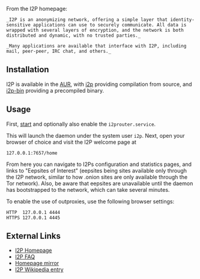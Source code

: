 From the I2P homepage:

	_I2P is an anonymizing network, offering a simple layer that identity-sensitive applications can use to securely communicate. All data is wrapped with several layers of encryption, and the network is both distributed and dynamic, with no trusted parties._

	_Many applications are available that interface with I2P, including mail, peer-peer, IRC chat, and others._

## Installation

I2P is available in the [AUR](/index.php/AUR "AUR"), with [i2p](https://aur.archlinux.org/packages/i2p/) providing compilation from source, and [i2p-bin](https://aur.archlinux.org/packages/i2p-bin/) providing a precompiled binary.

## Usage

First, [start](/index.php/Start "Start") and optionally also enable the `i2prouter.service`.

This will launch the daemon under the system user `i2p`. Next, open your browser of choice and visit the I2P welcome page at

```
127.0.0.1:7657/home

```

From here you can navigate to I2Ps configuration and statistics pages, and links to "Eepsites of Interest" (eepsites being sites available only through the I2P network, similar to how .onion sites are only available through the Tor network). Also, be aware that eepsites are unavailable until the daemon has bootstrapped to the network, which can take several minutes.

To enable the use of outproxies, use the following browser settings:

```
HTTP  127.0.0.1 4444
HTTPS 127.0.0.1 4445

```

## External Links

*   [I2P Homepage](http://www.i2p2.de)
*   [I2P FAQ](http://www.i2p2.de/faq.html)
*   [Homepage mirror](http://www.i2pproject.net)
*   [I2P Wikipedia entry](http://en.wikipedia.org/wiki/I2p)